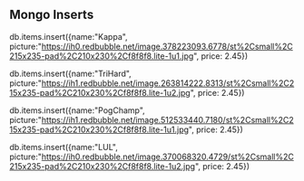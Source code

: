 ## Mongo Inserts
db.items.insert({name:"Kappa", picture:"https://ih0.redbubble.net/image.378223093.6778/st%2Csmall%2C215x235-pad%2C210x230%2Cf8f8f8.lite-1u1.jpg", price: 2.45})

db.items.insert({name:"TriHard", picture:"https://ih1.redbubble.net/image.263814222.8313/st%2Csmall%2C215x235-pad%2C210x230%2Cf8f8f8.lite-1u2.jpg", price: 2.45})

db.items.insert({name:"PogChamp", picture:"https://ih1.redbubble.net/image.512533440.7180/st%2Csmall%2C215x235-pad%2C210x230%2Cf8f8f8.lite-1u1.jpg", price: 2.45})

db.items.insert({name:"LUL", picture:"https://ih0.redbubble.net/image.370068320.4729/st%2Csmall%2C215x235-pad%2C210x230%2Cf8f8f8.lite-1u2.jpg", price: 2.45})
